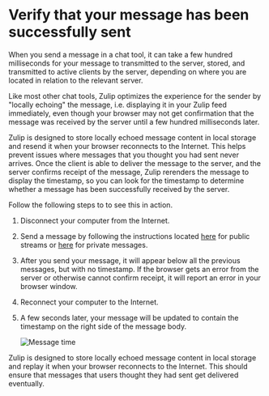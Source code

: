 # Verify that your message has been successfully sent

When you send a message in a chat tool, it can take a few hundred milliseconds
for your message to transmitted to the server, stored, and transmitted to active
clients by the server, depending on where you are located in relation to the
relevant server.

Like most other chat tools, Zulip optimizes the experience for the
sender by "locally echoing" the message, i.e. displaying it in your
Zulip feed immediately, even though your browser may not get
confirmation that the message was received by the server until a few
hundred milliseconds later.

Zulip is designed to store locally echoed message content in local
storage and resend it when your browser reconnects to the Internet.
This helps prevent issues where messages that you thought you had sent
never arrives.  Once the client is able to deliver the message to the
server, and the server confirms receipt of the message, Zulip
rerenders the message to display the timestamp, so you can look for
the timestamp to determine whether a message has been successfully
received by the server.

Follow the following steps to to see this in action.

1. Disconnect your computer from the Internet.

2. Send a message by following the instructions located
[here](/help/send-a-stream-message) for public streams or
[here](/help/send-a-private-message) for private messages.

3. After you send your message, it will appear below all the previous
messages, but with no timestamp.  If the browser gets an error from
the server or otherwise cannot confirm receipt, it will report an
error in your browser window.

4. Reconnect your computer to the Internet.

5. A few seconds later, your message will be updated to contain the
timestamp on the right side of the message body.

    ![Message time](/static/images/help/message-exact-time.png)

Zulip is designed to store locally echoed message content in local
storage and replay it when your browser reconnects to the Internet.
This should ensure that messages that users thought they had sent get
delivered eventually.
